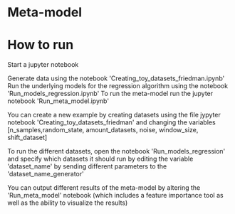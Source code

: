 # Meta-model

# How to run
Start a jupyter notebook

Generate data using the notebook 'Creating_toy_datasets_friedman.ipynb'
Run the underlying models for the regression algorithm using the notebook 'Run_models_regression.ipynb'
To run the meta-model run the jupyter notebook 'Run_meta_model.ipynb'


You can create a new example by creating datasets using the file jypyter notebook 'Creating_toy_datasets_friedman'
and changing the variables [n_samples,random_state, amount_datasets, noise, window_size, shift_dataset]

To run the different datasets, open the notebook 'Run_models_regression' and specify which datasets it should run by editing the variable 'dataset_name' by sending different parameters to the 'dataset_name_generator'

You can output different results of the meta-model by altering the 'Run_meta_model' notebook (which includes a feature importance tool as well as the ability to visualize the results)


